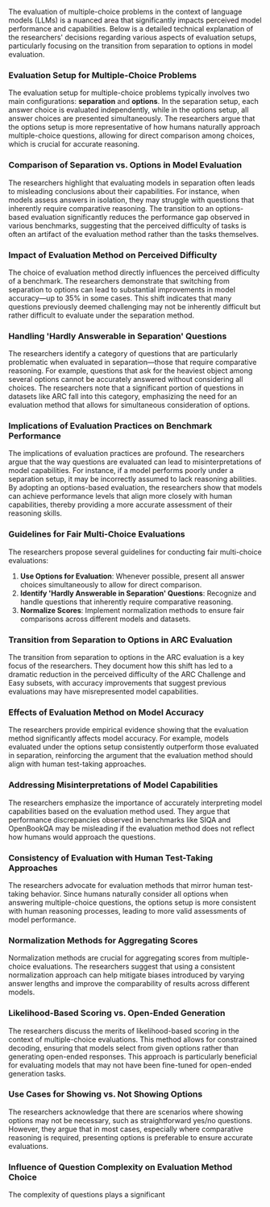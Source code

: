 The evaluation of multiple-choice problems in the context of language models (LLMs) is a nuanced area that significantly impacts perceived model performance and capabilities. Below is a detailed technical explanation of the researchers' decisions regarding various aspects of evaluation setups, particularly focusing on the transition from separation to options in model evaluation.

### Evaluation Setup for Multiple-Choice Problems

The evaluation setup for multiple-choice problems typically involves two main configurations: **separation** and **options**. In the separation setup, each answer choice is evaluated independently, while in the options setup, all answer choices are presented simultaneously. The researchers argue that the options setup is more representative of how humans naturally approach multiple-choice questions, allowing for direct comparison among choices, which is crucial for accurate reasoning.

### Comparison of Separation vs. Options in Model Evaluation

The researchers highlight that evaluating models in separation often leads to misleading conclusions about their capabilities. For instance, when models assess answers in isolation, they may struggle with questions that inherently require comparative reasoning. The transition to an options-based evaluation significantly reduces the performance gap observed in various benchmarks, suggesting that the perceived difficulty of tasks is often an artifact of the evaluation method rather than the tasks themselves.

### Impact of Evaluation Method on Perceived Difficulty

The choice of evaluation method directly influences the perceived difficulty of a benchmark. The researchers demonstrate that switching from separation to options can lead to substantial improvements in model accuracy—up to 35% in some cases. This shift indicates that many questions previously deemed challenging may not be inherently difficult but rather difficult to evaluate under the separation method.

### Handling 'Hardly Answerable in Separation' Questions

The researchers identify a category of questions that are particularly problematic when evaluated in separation—those that require comparative reasoning. For example, questions that ask for the heaviest object among several options cannot be accurately answered without considering all choices. The researchers note that a significant portion of questions in datasets like ARC fall into this category, emphasizing the need for an evaluation method that allows for simultaneous consideration of options.

### Implications of Evaluation Practices on Benchmark Performance

The implications of evaluation practices are profound. The researchers argue that the way questions are evaluated can lead to misinterpretations of model capabilities. For instance, if a model performs poorly under a separation setup, it may be incorrectly assumed to lack reasoning abilities. By adopting an options-based evaluation, the researchers show that models can achieve performance levels that align more closely with human capabilities, thereby providing a more accurate assessment of their reasoning skills.

### Guidelines for Fair Multi-Choice Evaluations

The researchers propose several guidelines for conducting fair multi-choice evaluations:
1. **Use Options for Evaluation**: Whenever possible, present all answer choices simultaneously to allow for direct comparison.
2. **Identify 'Hardly Answerable in Separation' Questions**: Recognize and handle questions that inherently require comparative reasoning.
3. **Normalize Scores**: Implement normalization methods to ensure fair comparisons across different models and datasets.

### Transition from Separation to Options in ARC Evaluation

The transition from separation to options in the ARC evaluation is a key focus of the researchers. They document how this shift has led to a dramatic reduction in the perceived difficulty of the ARC Challenge and Easy subsets, with accuracy improvements that suggest previous evaluations may have misrepresented model capabilities.

### Effects of Evaluation Method on Model Accuracy

The researchers provide empirical evidence showing that the evaluation method significantly affects model accuracy. For example, models evaluated under the options setup consistently outperform those evaluated in separation, reinforcing the argument that the evaluation method should align with human test-taking approaches.

### Addressing Misinterpretations of Model Capabilities

The researchers emphasize the importance of accurately interpreting model capabilities based on the evaluation method used. They argue that performance discrepancies observed in benchmarks like SIQA and OpenBookQA may be misleading if the evaluation method does not reflect how humans would approach the questions.

### Consistency of Evaluation with Human Test-Taking Approaches

The researchers advocate for evaluation methods that mirror human test-taking behavior. Since humans naturally consider all options when answering multiple-choice questions, the options setup is more consistent with human reasoning processes, leading to more valid assessments of model performance.

### Normalization Methods for Aggregating Scores

Normalization methods are crucial for aggregating scores from multiple-choice evaluations. The researchers suggest that using a consistent normalization approach can help mitigate biases introduced by varying answer lengths and improve the comparability of results across different models.

### Likelihood-Based Scoring vs. Open-Ended Generation

The researchers discuss the merits of likelihood-based scoring in the context of multiple-choice evaluations. This method allows for constrained decoding, ensuring that models select from given options rather than generating open-ended responses. This approach is particularly beneficial for evaluating models that may not have been fine-tuned for open-ended generation tasks.

### Use Cases for Showing vs. Not Showing Options

The researchers acknowledge that there are scenarios where showing options may not be necessary, such as straightforward yes/no questions. However, they argue that in most cases, especially where comparative reasoning is required, presenting options is preferable to ensure accurate evaluations.

### Influence of Question Complexity on Evaluation Method Choice

The complexity of questions plays a significant